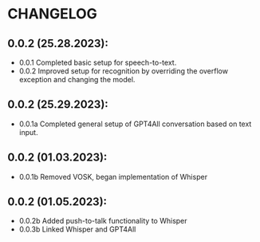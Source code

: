 # CHANGELOG
## 0.0.2 (25.28.2023):
- 0.0.1 Completed basic setup for speech-to-text.
- 0.0.2 Improved setup for recognition by overriding the overflow exception and changing the model.
## 0.0.2 (25.29.2023):
- 0.0.1a Completed general setup of GPT4All conversation based on text input.
## 0.0.2 (01.03.2023):
- 0.0.1b Removed VOSK, began implementation of Whisper
## 0.0.2 (01.05.2023):
- 0.0.2b Added push-to-talk functionality to Whisper
- 0.0.3b Linked Whisper and GPT4All
